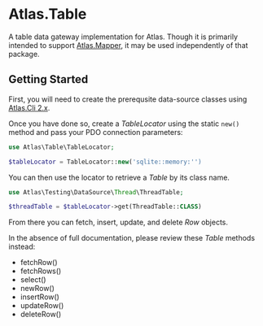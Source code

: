 # Atlas.Table

A table data gateway implementation for Atlas. Though it is primarily intended
to support [Atlas.Mapper][], it may be used independently of that package.

## Getting Started

First, you will need to create the prerequsite data-source classes using
[Atlas.Cli 2.x][].

Once you have done so, create a _TableLocator_ using the static `new()` method
and pass your PDO connection parameters:

```php
use Atlas\Table\TableLocator;

$tableLocator = TableLocator::new('sqlite::memory:'')
```

You can then use the locator to retrieve a _Table_ by its class name.

```php
use Atlas\Testing\DataSource\Thread\ThreadTable;

$threadTable = $tableLocator->get(ThreadTable::CLASS)
```

From there you can fetch, insert, update, and delete _Row_ objects.

In the absence of full documentation, please review these _Table_ methods
instead:

- fetchRow()
- fetchRows()
- select()
- newRow()
- insertRow()
- updateRow()
- deleteRow()

[Atlas.Cli 2.x]: https://github.com/atlasphp/Atlas.Cli
[Atlas.Mapper]: https://github.com/atlasphp/Atlas.Mapper

